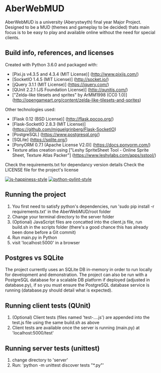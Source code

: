 # AberWebMUD
AberWebMUD is a university (Aberystwyth) final year Major Project.
Designed to be a MUD (themes and gameplay to be decided) thats main
focus is to be easy to play and available online without the need for
special clients.

## Build info, references, and licenses
Created with Python 3.6.0 and packaged with:
* [Pixi.js v4.3.5 and  4.3.4 (MIT License)] (http://www.pixijs.com/)
* [SocketIO 1.4.5 (MIT License)] (http://socket.io/)
* [jQuery 3.1.1 (MIT License)] (https://jquery.com/)
* [QUnit 2.2.1 (JS Foundation License)] (http://qunitjs.com/)
* ["Zelda-like tilesets and sprites" by ArMM1998 (CC0 1.0)] (http://opengameart.org/content/zelda-like-tilesets-and-sprites)

Other technologies used:
* [Flask 0.12 (BSD License)] (http://flask.pocoo.org/)
* [Flask-SocketIO 2.8.3 (MIT License)] (https://github.com/miguelgrinberg/Flask-SocketIO)
* [PostgreSQL] (https://www.postgresql.org/)
* [SQLite] (https://sqlite.org/)
* [PonyORM 0.7.1 (Apache License V2.0)] (https://docs.ponyorm.com/)
* Texture atlas creation using ["Leshy SpriteSheet Tool - Online Sprite Sheet, Texture Atlas Packer"]
 (https://www.leshylabs.com/apps/sstool/)

Check the requirements.txt for dependancy version details
Check the LICENSE file for the project's license

[![js-happiness-style](https://img.shields.io/badge/JS%20code%20style-happiness-brightgreen.svg)](https://github.com/JedWatson/happiness)
[![python-pylint-style](https://img.shields.io/badge/Python%20code%20style-pylint%20(PEP%208)-brightgreen.svg)](https://www.pylint.org/)

## Running the project
1. You first need to satisfy python's dependencies, run 'sudo pip install -r requirements.txt' in the AberWebMUD/root folder
2. Change your terminal directory to the server folder
3. (Optional) JavaScript files are concatted into the client.js file, run build.sh in the scripts folder (there's a good chance this has already been done before a Git
commit)
3. Run main.py in Python
4. visit 'localhost:5000' in a browser

## Postgres vs SQLite
The project currently uses an SQLite DB in-memory in order to run locally for development and demonstration.
The project can also be run with a PostgreSQL database for a scalable DB platform if deployed (adjusted in database.py), if so you must ensure the PostgreSQL database service
is running (database.py should detail what is expected).

## Running client tests (QUnit)
1. (Optional) Client tests (files named 'test-....js') are appended into the test.js file using the same build.sh as above
2. Client tests are available once the server is running (main.py) at 'localhost:5000/test'

## Running server tests (unittest)
1. change directory to 'server'
2. Run: 'python -m unittest discover tests "*.py"'
